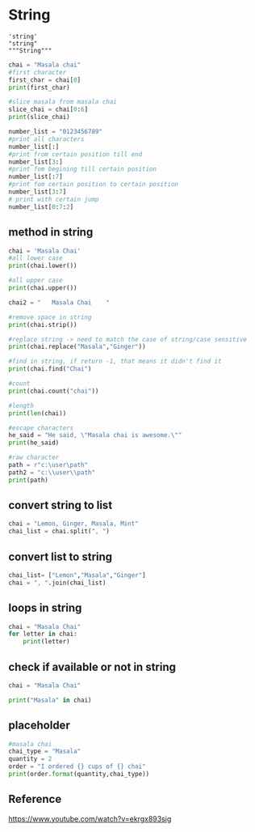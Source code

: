 # String
    'string'
    "string"
    """String"""

```python
chai = "Masala chai"
#first character
first_char = chai[0]
print(first_char)

#slice masala from masala chai
slice_chai = chai[0:6]
print(slice_chai)

number_list = "0123456789"
#print all characters
number_list[:]
#print from certain position till end
number_list[3:]
#print fom begining till certain position
number_list[:7]
#print fom certain position to certain position
number_list[3:7]
# print with certain jump
number_list[0:7:2]
```

## method in string
```python
chai = 'Masala Chai'
#all lower case
print(chai.lower())

#all upper case
print(chai.upper())

chai2 = "   Masala Chai    "

#remove space in string
print(chai.strip())

#replace string -> need to match the case of string/case sensitive
print(chai.replace("Masala","Ginger"))

#find in string, if return -1, that means it didn't find it
print(chai.find("Chai")

#count
print(chai.count("chai"))

#length
print(len(chai))

#escape characters
he_said = "He said, \"Masala chai is awesome.\""
print(he_said)

#raw character
path = r"c:\user\path"
path2 = "c:\\user\\path"
print(path)

```

## convert string to list
```python
chai = "Lemon, Ginger, Masala, Mint"
chai_list = chai.split(", ")
```

## convert list to string
```python
chai_list= ["Lemon","Masala","Ginger"]
chai = ", ".join(chai_list)
```

## loops in string
```python
chai = "Masala Chai"
for letter in chai:
    print(letter)
```

## check if available or not in string
```python
chai = "Masala Chai"

print("Masala" in chai)
```

## placeholder 
```python
#masala chai
chai_type = "Masala"
quantity = 2
order = "I ordered {} cups of {} chai"
print(order.format(quantity,chai_type))
```

## Reference
https://www.youtube.com/watch?v=ekrgx893sig
